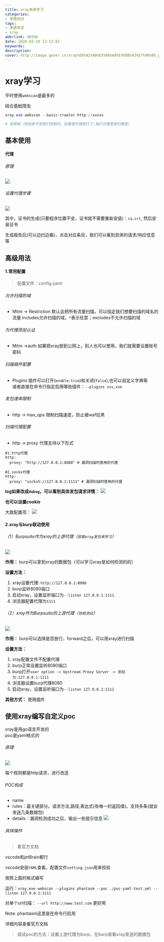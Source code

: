 ```yaml
---
title: xray简单学习
categories:
- 渗透测试
tags:
- 渗透测试
- xray
abbrlink: 46596
date: 2020-03-29 13:12:01
keywords:
description:
cover: http://image.geoer.cn/xray%E8%A2%AB%E5%8A%A8%E4%BB%A3%E7%90%86.png
---
```


# xray学习

平时使用`webscan`是最多的


结合基础爬虫

```powershell
xray.exe webscan --basic-crawler http://xxxxx

# 有弊端（爬虫是不受我们控制的。如果是代理就行了:我们点哪里就扫哪里）
```



## 基本使用

#### 代理

###### 原理

![](http://image.geoer.cn/xray%E8%A2%AB%E5%8A%A8%E4%BB%A3%E7%90%86.png)

###### 设置代理步骤

![](http://image.geoer.cn/xray%E8%AE%BE%E7%BD%AE%E8%A2%AB%E5%8A%A8%E4%BB%A3%E7%90%86.png)

其中，证书的生成(只要程序位置不变，证书就不需要重新安装)：`ca.crt`, 然后安装证书

生成报告后(可以边扫边看)，点击对应条目，我们可以看到具体的请求/响应信息等


## 高级用法

#### 1.常用配置

>配置文件：config.yaml

###### 允许扫描的域

- Mitm -> Restriction
  默认会把所有流量扫描，可以指定我们想要扫描的域名的流量
  includes允许扫描的域，`*`表示任意；excludes不允许扫描的域

###### 为代理添加认证

- Mitm ->auth
  如果把xray放到公网上，别人也可以使用，我们就需要设置账号密码

###### 扫描插件配置

- Plugins
  插件可以打开(`enable:true`)和关闭(`false`),也可以自定义字典等  
  或者直接在命令行指定启用哪些插件：`--plugins xss,xxe`

###### 发包速率限制

- http -> max_qps
  限制扫描速度，防止被waf拉黑

###### 扫描代理配置

- http -> proxy
  代理支持以下形式

```
#1.http代理
http:
  proxy: "http://127.0.0.1:8080" # 漏洞扫描时使用的代理

#2.socks代理
http:
  proxy: "socks5://127.0.0.1:1111" # 漏洞扫描时使用的代理
```

**log如果改成`debug`，可以看到具体发包请求详情：**
![](http://image.geoer.cn/xray_log.png)

**也可以设置cookie**

大致配置项：
![](http://image.geoer.cn/xray_cookie.png)

#### 2.xray与burp联动使用

###### （1）Burpsuite作为xray的上游代理（`抓取xray发包来学习`）

![](http://image.geoer.cn/xray_after_burp.png)

**作用：**
burp可以拿到xray的数据包（可以学习xray是如何检测的的）

**设置方法：**

1. xray设置代理: `http://127.0.0.1:8080`
2. burp监听8080端口
3. 启动xray，设置监听端口为`--listen 127.0.0.1:1111`
4. 浏览器配置代理为`1111`



###### （2）xray作为Burpsuite的上游代理（`协助测试`）

![](http://image.geoer.cn/xray_before_burp.png)

**作用：**
burp可以选择是否放行，forward之后，可以用xray进行扫描

**设置方法：**

1. xray配置文件不配置代理
2. burp正常设置监听8080端口
3. burp打开`user option -> Upstream Proxy Server -> 添加为:127.0.0.1:1111`
4. 浏览器设置burp代理8080
5. 启动xray，设置监听端口为`--listen 127.0.0.1:1111` 

**其他方式：**
使用插件




## 使用xray编写自定义poc

xray是用go语言开发的  
poc是yaml格式的

###### 原理

![](http://image.geoer.cn/xray_poc.png)

每个规则都是http请求，进行改造


###### POC构成

- name
- rules：最关键部分。请求方法,路径,表达式(有唯一的返回值)。支持多条(就会发送几条数据包)
- details：漏洞检测成功之后，输出一些提示信息
![](http://image.geoer.cn/poc.png)



###### 具体操作

>看官方文档

vscode和jetBrain都行

vscode安装`YAML`查看，配置文件`setting.json`用来校验

按照上面的格式编写  

运行：`xray.exe webscan --plugins phantasm --poc ./poc-yaml-test.yml --listen 127.0.0.1:1111 `

对单个url扫描：
`--url http://www.test.com` 更好用

Note:	phantasm这里是在命令行启用



详细内容查看官方文档


> 调试poc的方法：设置上游代理为burp，在burp查看xray发送的数据包